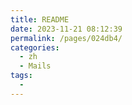 ```yaml
---
title: README
date: 2023-11-21 08:12:39
permalink: /pages/024db4/
categories:
  - zh
  - Mails
tags:
  - 
---
```

